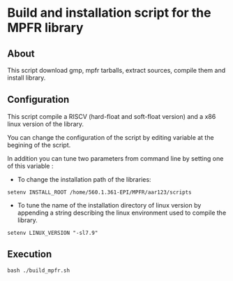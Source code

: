 Build and installation script for the MPFR library
==================================================

About
-----

This script download gmp, mpfr tarballs, extract sources, compile them and install library.


Configuration
-------------

This script compile a RISCV (hard-float and soft-float version) and a x86 linux version of the library.

You can change the configuration of the script by editing variable at the begining of the script.

In addition you can tune two parameters from command line by setting one of this variable :

- To change the installation path of the libraries:

``` 
setenv INSTALL_ROOT /home/560.1.361-EPI/MPFR/aar123/scripts
``` 

- To tune the name of the installation directory of linux version by appending a string describing the linux environment used to compile the library.

``` 
setenv LINUX_VERSION "-sl7.9"
``` 


Execution
---------

``` 
bash ./build_mpfr.sh
``` 
